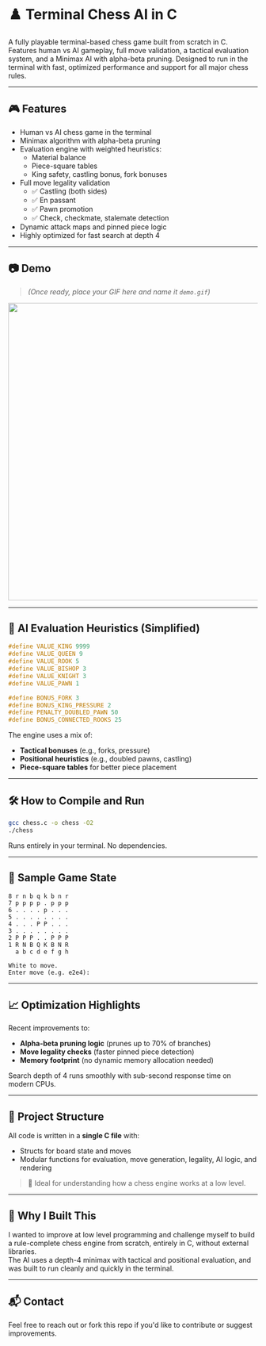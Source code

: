 # ♟️ Terminal Chess AI in C

A fully playable terminal-based chess game built from scratch in C.  
Features human vs AI gameplay, full move validation, a tactical evaluation system, and a Minimax AI with alpha-beta pruning. Designed to run in the terminal with fast, optimized performance and support for all major chess rules.

---

## 🎮 Features

- Human vs AI chess game in the terminal
- Minimax algorithm with alpha-beta pruning
- Evaluation engine with weighted heuristics:
  - Material balance
  - Piece-square tables
  - King safety, castling bonus, fork bonuses
- Full move legality validation
  - ✅ Castling (both sides)
  - ✅ En passant
  - ✅ Pawn promotion
  - ✅ Check, checkmate, stalemate detection
- Dynamic attack maps and pinned piece logic
- Highly optimized for fast search at depth 4

---

## 📷 Demo

> *(Once ready, place your GIF here and name it `demo.gif`)*

<p align="center">
  <img src="demo.gif" width="600">
</p>

---

## 🧠 AI Evaluation Heuristics (Simplified)

```c
#define VALUE_KING 9999
#define VALUE_QUEEN 9
#define VALUE_ROOK 5
#define VALUE_BISHOP 3
#define VALUE_KNIGHT 3
#define VALUE_PAWN 1

#define BONUS_FORK 3
#define BONUS_KING_PRESSURE 2
#define PENALTY_DOUBLED_PAWN 50
#define BONUS_CONNECTED_ROOKS 25
```

The engine uses a mix of:
- **Tactical bonuses** (e.g., forks, pressure)
- **Positional heuristics** (e.g., doubled pawns, castling)
- **Piece-square tables** for better piece placement

---

## 🛠️ How to Compile and Run

```bash
gcc chess.c -o chess -O2
./chess
```

Runs entirely in your terminal. No dependencies.

---

## 🧪 Sample Game State

```
8 r n b q k b n r
7 p p p p . p p p
6 . . . . p . . .
5 . . . . . . . .
4 . . . P P . . .
3 . . . . . . . .
2 P P P . . P P P
1 R N B Q K B N R
  a b c d e f g h

White to move.
Enter move (e.g. e2e4): 
```

---

## 📈 Optimization Highlights

Recent improvements to:
- **Alpha-beta pruning logic** (prunes up to 70% of branches)
- **Move legality checks** (faster pinned piece detection)
- **Memory footprint** (no dynamic memory allocation needed)

Search depth of 4 runs smoothly with sub-second response time on modern CPUs.

---

## 🧩 Project Structure

All code is written in a **single C file** with:
- Structs for board state and moves
- Modular functions for evaluation, move generation, legality, AI logic, and rendering

> 📌 Ideal for understanding how a chess engine works at a low level.

---

## 🧠 Why I Built This

I wanted to improve at low level programming and challenge myself to build a rule-complete chess engine from scratch, entirely in C, without external libraries.  
The AI uses a depth-4 minimax with tactical and positional evaluation, and was built to run cleanly and quickly in the terminal.

---

## 📬 Contact

Feel free to reach out or fork this repo if you'd like to contribute or suggest improvements.
